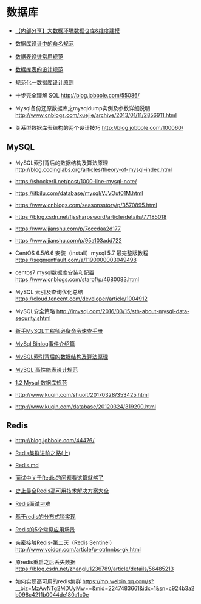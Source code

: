 # 数据库


- [【内部分享】大数据环境数据仓库&维度建模](http://tech.weli.cn/2017/12/29/dataware-intro/)
- [数据库设计中的命名规范](https://www.jianshu.com/p/7e60dbd59138)
- [数据表设计常用规范](https://blog.csdn.net/weixin_38303684/article/details/78831354)
- [数据库表的设计规范](https://blog.csdn.net/qq30211478/article/details/78040519)
- [规范化－数据库设计原则](https://www.ibm.com/developerworks/cn/data/library/techarticles/dm-0605jiangt/index.html)

- 十步完全理解 SQL http://blog.jobbole.com/55086/
- Mysql备份还原数据库之mysqldump实例及参数详细说明 http://www.cnblogs.com/xuejie/archive/2013/01/11/2856911.html
- 关系型数据库表结构的两个设计技巧
 http://blog.jobbole.com/100060/

## MySQL



- MySQL索引背后的数据结构及算法原理 http://blog.codinglabs.org/articles/theory-of-mysql-index.html
- https://shockerli.net/post/1000-line-mysql-note/
- https://itbilu.com/database/mysql/VJVOut01M.html
- https://www.cnblogs.com/seasonsstory/p/3570895.html
- https://blog.csdn.net/fjssharpsword/article/details/77185018
- https://www.jianshu.com/p/7cccdaa2d177
- https://www.jianshu.com/p/95a103add722
- CentOS 6.5/6.6 安装（install）mysql 5.7 最完整版教程 https://segmentfault.com/a/1190000003049498
- centos7 mysql数据库安装和配置 https://www.cnblogs.com/starof/p/4680083.html
- MySQL 索引及查询优化总结 https://cloud.tencent.com/developer/article/1004912
- MySQL安全策略 http://imysql.com/2016/03/15/sth-about-mysql-data-security.shtml

- [新手MySQL工程师必备命令速查手册](https://mp.weixin.qq.com/s/87BoE2-0mW_3qALyNSpiTw)
- [MySql Binlog事件介绍篇](http://codingo.xyz/index.php/2017/11/13/mysql-events/)
- [MySQL索引背后的数据结构及算法原理](https://mp.weixin.qq.com/s/6T5YxejFwwm6G93rb6PawA)

- [MySQL 高性能表设计规范](https://www.jianshu.com/p/f797bbe11d76)
- [1.2 Mysql 数据库规范](https://www.kancloud.cn/hebidu/mysql_design_specfication/38264)
- http://www.kuqin.com/shuoit/20170328/353425.html
- http://www.kuqin.com/database/20120324/319290.html

## Redis

- http://blog.jobbole.com/44476/
- [Redis集群进阶之路(上)](https://mp.weixin.qq.com/s/bm6LYTRzILXk489XurO9_Q)
- [Redis.md](https://github.com/Snailclimb/Java-Guide/blob/master/%E6%95%B0%E6%8D%AE%E5%AD%98%E5%82%A8/Redis.md)
- [面试中关于Redis的问题看这篇就够了](https://juejin.im/post/5ad6e4066fb9a028d82c4b66)
- [史上最全Redis高可用技术解决方案大全](https://mp.weixin.qq.com/s/BoLsVKYyu8yRXZbxd1uuQw)
- [Redis面试刁难](https://mp.weixin.qq.com/s/507jyNbL4xCkxyW6Xk15Xg)
- [基于redis的分布式锁实现](https://juejin.im/entry/5a502ac2518825732b19a595)
- [Redis的5个常见应用场景](https://mp.weixin.qq.com/s/qFoLaZ9bFdqTXOBvIRYqIQ)

- 亲密接触Redis-第二天（Redis Sentinel） http://www.voidcn.com/article/p-otrlnnbs-gk.html
- 原redis重启之后丢失数据 https://blog.csdn.net/zhanglu1236789/article/details/56485213

- 如何实现高可用的redis集群 https://mp.weixin.qq.com/s?__biz=MzAwNTg2MDUyMw==&mid=2247483661&idx=1&sn=c924b3a2b098c4211b0044de180a1c0e

